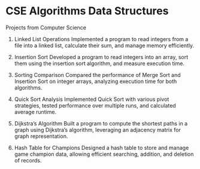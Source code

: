 # CSE Algorithms Data Structures
Projects from Computer Science
1. Linked List Operations
Implemented a program to read integers from a file into a linked list, calculate their sum, and manage memory efficiently.

2. Insertion Sort
Developed a program to read integers into an array, sort them using the insertion sort algorithm, and measure execution time.

3. Sorting Comparison
Compared the performance of Merge Sort and Insertion Sort on integer arrays, analyzing execution time for both algorithms.

4. Quick Sort Analysis
Implemented Quick Sort with various pivot strategies, tested performance over multiple runs, and calculated average runtime.

5. Dijkstra’s Algorithm
Built a program to compute the shortest paths in a graph using Dijkstra’s algorithm, leveraging an adjacency matrix for graph representation.

6. Hash Table for Champions
Designed a hash table to store and manage game champion data, allowing efficient searching, addition, and deletion of records.
